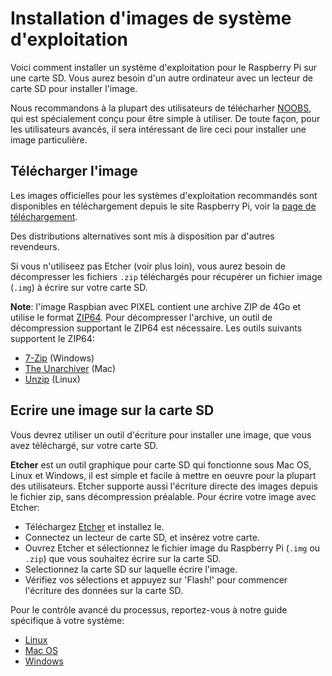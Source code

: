 # Installation d'images de système d'exploitation

Voici comment installer un système d'exploitation pour le Raspberry Pi sur une carte SD. Vous aurez besoin d'un autre ordinateur avec un lecteur de carte SD pour installer l'image.

Nous recommandons à la plupart des utilisateurs de télécharher [NOOBS](../noobs.md), qui est spécialement conçu pour être simple à utiliser. De toute façon, pour les utilisateurs avancés, il sera intéressant de lire ceci pour installer une image particulière.

## Télécharger l'image

Les images officielles pour les systèmes d'exploitation recommandés sont disponibles en téléchargement depuis le site Raspberry Pi, voir la [page de téléchargement](https://www.raspberrypi.org/downloads/).

Des distributions alternatives sont mis à disposition par d'autres revendeurs.

Si vous n'utiliseez pas Etcher (voir plus loin), vous aurez besoin de décompresser les fichiers `.zip` téléchargés pour récupérer un fichier image (`.img`) à écrire sur votre carte SD.

**Note**: l'image Raspbian avec PIXEL contient une archive ZIP de 4Go et utilise le format [ZIP64](https://en.wikipedia.org/wiki/Zip_(file_format)#ZIP64). Pour décompresser l'archive, un outil de décompression supportant le ZIP64 est nécessaire. Les outils suivants supportent le ZIP64:

- [7-Zip](http://www.7-zip.org/) (Windows)
- [The Unarchiver](http://unarchiver.c3.cx/unarchiver) (Mac)
- [Unzip](http://www.info-zip.org/mans/unzip.html) (Linux)

## Ecrire une image sur la carte SD

Vous devrez utiliser un outil d'écriture pour installer une image, que vous avez téléchargé, sur votre carte SD.

**Etcher** est un outil graphique pour carte SD qui fonctionne sous Mac OS, Linux et Windows, il est simple et facile à mettre en oeuvre pour la plupart des utilisateurs. Etcher supporte aussi l'écriture directe des images depuis le fichier zip, sans décompression préalable. Pour écrire votre image avec Etcher:

- Téléchargez [Etcher](https://etcher.io/) et installez le.
- Connectez un lecteur de carte SD, et insérez votre carte.
- Ouvrez Etcher et sélectionnez le fichier image du Raspberry Pi (`.img` ou `.zip`) que vous souhaitez écrire sur la carte SD.
- Selectionnez la carte SD sur laquelle écrire l'image.
- Vérifiez vos sélections et appuyez sur 'Flash!' pour commencer l'écriture des données sur la carte SD.

Pour le contrôle avancé du processus, reportez-vous à notre guide spécifique à votre système:

- [Linux](linux.md)
- [Mac OS](mac.md)
- [Windows](windows.md)
